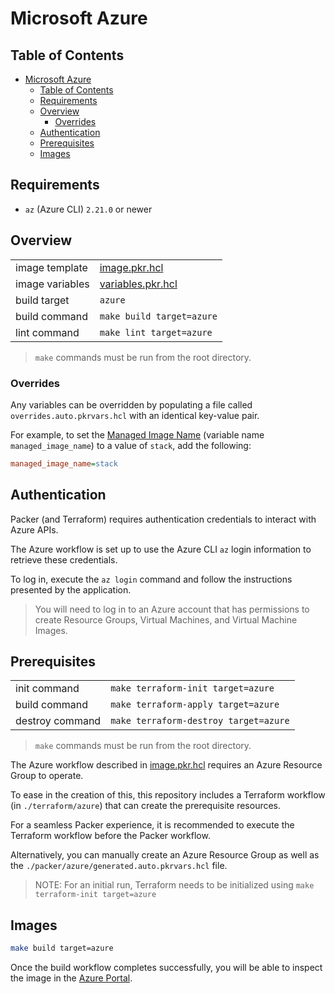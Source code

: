 # Microsoft Azure

## Table of Contents

- [Microsoft Azure](#microsoft-azure)
  - [Table of Contents](#table-of-contents)
  - [Requirements](#requirements)
  - [Overview](#overview)
    - [Overrides](#overrides)
  - [Authentication](#authentication)
  - [Prerequisites](#prerequisites)
  - [Images](#images)

## Requirements

- `az` (Azure CLI) `2.21.0` or newer

## Overview

|                 |                                        |
|-----------------|----------------------------------------|
| image template  | [image.pkr.hcl](image.pkr.hcl)         |
| image variables | [variables.pkr.hcl](variables.pkr.hcl) |
| build target    | `azure`                                |
| build command   | `make build target=azure`              |
| lint command    | `make lint target=azure`               |

> `make` commands must be run from the root directory.

### Overrides

Any variables can be overridden by populating a file called `overrides.auto.pkrvars.hcl` with an identical key-value pair.

For example, to set the [Managed Image Name](https://www.packer.io/docs/builders/azure/arm#managed_image_name) (variable name `managed_image_name`) to a value of `stack`, add the following:

```ini
managed_image_name=stack
```

## Authentication

Packer (and Terraform) requires authentication credentials to interact with Azure APIs.

The Azure workflow is set up to use the Azure CLI `az` login information to retrieve these credentials.

To log in, execute the `az login` command and follow the instructions presented by the application.

> You will need to log in to an Azure account that has permissions to create Resource Groups, Virtual Machines, and Virtual Machine Images.

## Prerequisites

|                 |                                       |
|-----------------|---------------------------------------|
| init command    | `make terraform-init target=azure`    |
| build command   | `make terraform-apply target=azure`   |
| destroy command | `make terraform-destroy target=azure` |

> `make` commands must be run from the root directory.

The Azure workflow described in [image.pkr.hcl](image.pkr.hcl) requires an Azure Resource Group to operate.

To ease in the creation of this, this repository includes a Terraform workflow (in `./terraform/azure`) that can create the prerequisite resources.

For a seamless Packer experience, it is recommended to execute the Terraform workflow before the Packer workflow.

Alternatively, you can manually create an Azure Resource Group as well as the `./packer/azure/generated.auto.pkrvars.hcl` file.

> NOTE: For an initial run, Terraform needs to be initialized using `make terraform-init target=azure`

## Images

```sh
make build target=azure
```

Once the build workflow completes successfully, you will be able to inspect the image in the [Azure Portal](https://portal.azure.com/#blade/HubsExtension/BrowseResource/resourceType/Microsoft.Compute%2Fimages).
